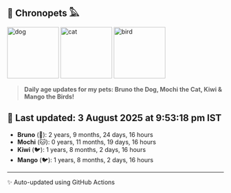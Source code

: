 ## 🐾 Chronopets 𓅓

<img src="https://media.giphy.com/media/3oriO0OEd9QIDdllqo/giphy.gif" width="120" height="120" alt="dog"> <img src="https://media.giphy.com/media/OmK8lulOMQ9XO/giphy.gif" width="120" height="120" alt="cat"> <img src="https://media.giphy.com/media/1dMNq7sH2v5i/giphy.gif" width="120" height="120" alt="bird"> 

> **Daily age updates for my pets: Bruno the Dog, Mochi the Cat, Kiwi & Mango the Birds!**

## 📅 Last updated: 3 August 2025 at 9:53:18 pm IST

- **Bruno** (🐶): 2 years, 9 months, 24 days, 16 hours
- **Mochi** (🐱): 0 years, 11 months, 19 days, 16 hours
- **Kiwi** (🐦): 1 years, 8 months, 2 days, 16 hours
- **Mango** (🐦): 1 years, 8 months, 2 days, 16 hours

---
✨ Auto-updated using GitHub Actions
